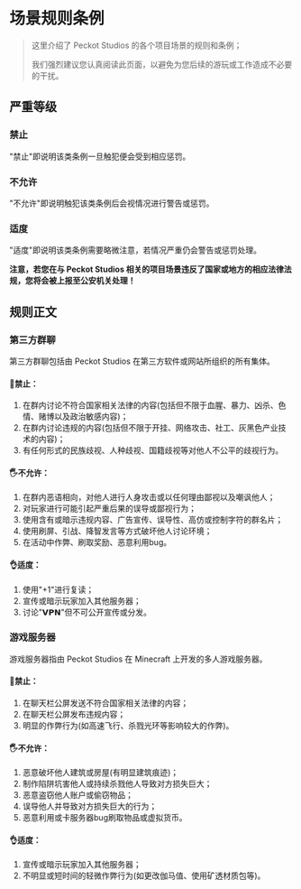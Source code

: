 # 场景规则条例

> 这里介绍了 Peckot Studios 的各个项目场景的规则和条例；
>
> 我们强烈建议您认真阅读此页面，以避免为您后续的游玩或工作造成不必要的干扰。

## 严重等级

### 禁止

"禁止"即说明该类条例一旦触犯便会受到相应惩罚。

### 不允许

"不允许"即说明触犯该类条例后会视情况进行警告或惩罚。

### 适度

"适度"即说明该类条例需要略微注意，若情况严重仍会警告或惩罚处理。

**注意，若您在与 Peckot Studios 相关的项目场景违反了国家或地方的相应法律法规，您将会被上报至公安机关处理！**

## 规则正文

### 第三方群聊

第三方群聊包括由 Peckot Studios 在第三方软件或网站所组织的所有集体。

#### 🚫禁止：

1. 在群内讨论不符合国家相关法律的内容(包括但不限于血腥、暴力、凶杀、色情、赌博以及政治敏感内容)；
2. 在群内讨论违规的内容(包括但不限于开挂、网络攻击、社工、灰黑色产业技术的内容)；
3. 有任何形式的民族歧视、人种歧视、国籍歧视等对他人不公平的歧视行为。

#### 🖐️不允许：

1. 在群内恶语相向，对他人进行人身攻击或以任何理由鄙视以及嘲讽他人；
2. 对玩家进行可能引起严重后果的误导或鄙视行为；
3. 使用含有或暗示违规内容、广告宣传、误导性、高仿或控制字符的群名片；
4. 使用刷屏、引战、降智发言等方式破坏他人讨论环境；
5. 在活动中作弊、刷取奖励、恶意利用bug。

#### 👌适度：

1. 使用"+1"进行复读；
2. 宣传或暗示玩家加入其他服务器；
3. 讨论"𝗩𝗣𝗡"但不可公开宣传或分发。

### 游戏服务器

游戏服务器指由 Peckot Studios 在 Minecraft 上开发的多人游戏服务器。

#### 🚫禁止：

1. 在聊天栏公屏发送不符合国家相关法律的内容；
2. 在聊天栏公屏发布违规内容；
3. 明显的作弊行为(如高速飞行、杀戮光环等影响较大的作弊)。

#### 🖐️不允许：

1. 恶意破坏他人建筑或房屋(有明显建筑痕迹)；
2. 制作陷阱坑害他人或持续杀戮他人导致对方损失巨大；
3. 恶意盗窃他人账户或偷窃物品；
4. 误导他人并导致对方损失巨大的行为；
5. 恶意利用或卡服务器bug刷取物品或虚拟货币。

#### 👌适度：

1. 宣传或暗示玩家加入其他服务器；
2. 不明显或短时间的轻微作弊行为(如更改伽马值、使用矿透材质包等)。